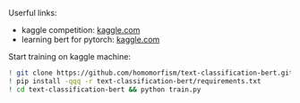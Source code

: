 Userful links:

- kaggle competition: [kaggle.com](https://www.kaggle.com/c/contradictory-my-dear-watson/data)
- learning bert for
  pytorch: [kaggle.com](https://www.kaggle.com/vbookshelf/basics-of-bert-and-xlm-roberta-pytorch/notebook)

Start training on kaggle machine:

```bash
! git clone https://github.com/homomorfism/text-classification-bert.git || (cd text-classification-bert ; git pull)
! pip install -qqq -r text-classification-bert/requirements.txt
! cd text-classification-bert && python train.py
```